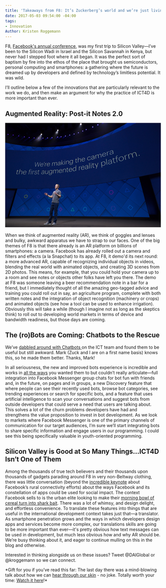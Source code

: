 ```yaml
---
title: 'Takeaways from F8: It’s Zuckerberg’s world and we’re just living in it'
date: 2017-05-03 09:54:00 -04:00
tags:
- Innovation
Author: Kristen Roggemann
---
```


F8, [Facebook's annual conference](https://www.fbf8.com/), was my first trip to Silicon Valley—I’ve been to the Silicon Wadi in Israel and the Silicon Savannah in Kenya, but never had I stepped foot where it all began. It was the perfect sort of baptism by fire into the ethos of the place that brought us semiconductors, personal computing and smartphones: a gathering where the future is dreamed up by developers and defined by technology’s limitless potential. It was wild.

I’ll outline below a few of the innovations that are particularly relevant to the work we do, and then make an argument for why the practice of ICT4D is more important than ever.

<!--more-->

## Augmented Reality: Post-it Notes 2.0

![f8.jpg](/uploads/f8.jpg)

When we think of augmented reality (AR), we think of goggles and lenses and bulky, awkward apparatus we have to strap to our faces. One of the big themes of F8 is that there already is an AR platform on billions of smartphones: a camera. Facebook has already rolled out a camera and filters and effects (a la Snapchat) to its app. At F8, it demo'd its next round: a more advanced AR, capable of recognizing individual objects in videos, blending the real world with animated objects, and creating 3D scenes from 2D photos. This means, for example, that you could hold your camera up to a room and see notes or objects other folks have left you there. The demo at F8 was someone leaving a beer recommendation note in a bar for a friend, but I immediately thought of all the amazing geo-tagged advice and training you could roll out in say, an agriculture program, complete with both written notes and the integration of object recognition (machinery or crops) and animated objects (see how a tool can be used to enhance irrigation). Obviously this will take a while (though I imagine not as long as the skeptics think) to roll out to developing world markets in terms of device and bandwidth readiness, but those days are coming.

## The (ro)Bots are Coming: Chatbots to the Rescue

We’ve [dabbled around with Chatbots ](https://dai-global-digital.com/facebook-chatbot.html)on the ICT team and found them to be useful but still awkward. Mark (Zuck and I are on a first name basis) knows this, so he made them better. Thanks, Mark!

In all seriousness, the new and improved bots experience is incredible and works in [all the ways](https://techcrunch.com/2017/04/18/facebook-bot-discovery/) you wanted them to but couldn’t really articulate—full integration into Facebook Messenger group chats for bot fun with friends and, in the future, on pages and in groups, a new Discovery feature that where people can see their recently used bots, browse bot categories, see trending experiences or search for specific bots, and a feature that uses artificial intelligence to scan your conversations and suggest bots from outside developers that could serve a need that users are talking about. This solves a lot of the churn problems developers have had and strengthens the value proposition to invest in bot development. As we look to markets where Facebook Messenger is one of the primary channels of communication for our target audiences, I’m sure we’ll start integrating bots to share specific information and engage users in our programming. I could see this being specifically valuable in youth-oriented programming.

## Silicon Valley is Good at So Many Things...ICT4D Isn’t One of Them

Among the thousands of true tech believers and their thousands upon thousands of gadgets parading around F8 in very non-Beltway clothing, there was little conversation (beyond the [incredible keynote](https://www.digitaltrends.com/social-media/facebook-acquila-tether-terragraph-f8-2017/) about Facebook’s rural connectivity efforts) about the ways Facebook and its constellation of apps could be used for social impact. The context Facebook sells to is the urban elite looking to make their [morning bowl of cereal turn into shark bait](https://blog.figma.com/f8-shouldve-targeted-designers-not-developers-e5029e5a3917). There was a lot of whimsy, and design delight, and effortless convenience. To translate these features into things that are useful in the international development context takes just that—a translator. As smartphone penetration grows and the ways in which developers design apps and services become more complex, our translations skills are going to be more important than ever—it's pretty obvious how text messages can be used in development, but much less obvious how and why AR should be. We’re busy thinking about it, and eager to continue mulling on this in the blog and otherwise.

Interested in thinking alongside us on these issues? Tweet @DAIGlobal or @kroggemann so we can connect.

\*Gift for you if you’ve read this far: The last day there was a mind-blowing talk about how we can [hear through our skin](https://techcrunch.com/2017/04/19/facebook-brain-interface/) - no joke. Totally worth your time: [Watch it here](https://developers.facebook.com/videos/f8-2017/f8-2017-keynote-day-2/)!\*